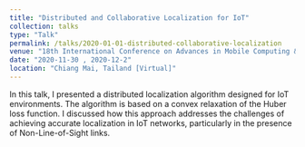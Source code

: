```yaml
---
title: "Distributed and Collaborative Localization for IoT"
collection: talks
type: "Talk"
permalink: /talks/2020-01-01-distributed-collaborative-localization
venue: "18th International Conference on Advances in Mobile Computing & Multimedia"
date: "2020-11-30 , 2020-12-2"
location: "Chiang Mai, Tailand [Virtual]"
---
```


In this talk, I presented a distributed localization algorithm designed for IoT environments. The algorithm is based on a convex relaxation of the Huber loss function. I discussed how this approach addresses the challenges of achieving accurate localization in IoT networks, particularly in the presence of Non-Line-of-Sight links.
